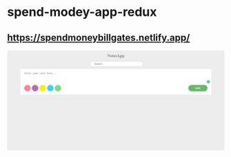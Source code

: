 # spend-modey-app-redux

## https://spendmoneybillgates.netlify.app/

![alt text](https://github.com/kadirkara22/NoteApp-with-redux/blob/main/src/image/notesOdev.PNG)
